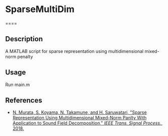 # SparseMultiDim
====
## Description
A MATLAB script for sparse representation using multidimensional mixed-norm penalty

## Usage 
Run main.m

## References
- [N. Murata, S. Koyama, N. Takamune, and H. Saruwatari, "Sparse Representation Using Multidimensional Mixed-Norm Panlty With Application to Sound Field Decomposition," *IEEE Trans. Signal Process.*, 2018.](https://doi.org/10.1109/TSP.2018.2830318)
